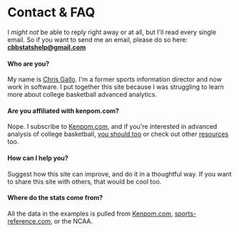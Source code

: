 # Contact & FAQ

I _might not_ be able to reply right away or at all, but I'll read every single email. So if you want to send me an email, please do so here: [**cbbstatshelp@gmail.com**](mailto:%20cbbstatshelp@gmail.com)

#### Who are you?

My name is [Chris Gallo](http://hotdogsandeggs.com/). I'm a former sports information director and now work in software. I put together this site because I was struggling to learn more about college basketball advanced analytics.

#### Are you affiliated with kenpom.com?

Nope. I subscribe to [Kenpom.com](http://kenpom.com/), and if you're interested in advanced analysis of college basketball, [you should too](http://kenpom.com/register.php) or check out other [resources](../resources/intro.md) too.

#### How can I help you?

Suggest how this site can improve, and do it in a thoughtful way. If you want to share this site with others, that would be cool too.

#### Where do the stats come from?

All the data in the examples is pulled from [Kenpom.com](http://kenpom.com/), [sports-reference.com](http://www.sports-reference.com/cbb/), or the NCAA.

